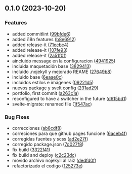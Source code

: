

## 0.1.0 (2023-10-20)


### Features

* added commitlint ([99bfde6](https://github.com/srioboo/srioboo.github.io/commit/99bfde667cb6d13c57eb49977d7e2b80d8c090bd))
* added i18n features ([b8e6912](https://github.com/srioboo/srioboo.github.io/commit/b8e6912d1cd8b470c2d61ced4bf2992248e2832f))
* added release-it ([71ecbc4](https://github.com/srioboo/srioboo.github.io/commit/71ecbc475b50e61344f26ae6b3bc599364a9c5ce))
* added release-it ([107fe93](https://github.com/srioboo/srioboo.github.io/commit/107fe9392bf2fda2c95bd10f6cad6b65a4f45703))
* added release-it ([2a51f0f](https://github.com/srioboo/srioboo.github.io/commit/2a51f0f67b8b174ec621f4183a4e2257a55f290b))
* aincluido message en la configuracion ([4941925](https://github.com/srioboo/srioboo.github.io/commit/4941925d2a983d671aa7d4d446e28836a5c14a03))
* incluida maquetación base ([3829413](https://github.com/srioboo/srioboo.github.io/commit/3829413cfe9ed46c56fb943fcb5bf96efef2b062))
* incluido .nojekyll y mejorado REAME ([27649b8](https://github.com/srioboo/srioboo.github.io/commit/27649b895523d652bfca1b6ecefbcef100887707))
* incluido base ([6eaae0c](https://github.com/srioboo/srioboo.github.io/commit/6eaae0c8cd91212501a5b1e7fcf8141f9a554cdc))
* incluidos estilos e imágenes ([09221d5](https://github.com/srioboo/srioboo.github.io/commit/09221d537537671963e7aa6a3e5279f5f2390579))
* nuevos package y svelt config ([231ad29](https://github.com/srioboo/srioboo.github.io/commit/231ad29a52d4adc1acca05b10c6576c0472e57aa))
* portfolio, first commit ([a263c1a](https://github.com/srioboo/srioboo.github.io/commit/a263c1a6d065f8c092d810a0381b8a5fb08ccfe8))
* reconfigured to have a switcher in the future ([d615bd1](https://github.com/srioboo/srioboo.github.io/commit/d615bd179822d7885e266afc6d34435b93e66e70))
* svelte-migrate: renamed file ([1f547ac](https://github.com/srioboo/srioboo.github.io/commit/1f547ac619521681d872efd2c45ecf9b629bfda9))


### Bug Fixes

* correcciones ([ab8cdf8](https://github.com/srioboo/srioboo.github.io/commit/ab8cdf83639d10129582da474b091626d835ec0f))
* correciones para que github pages funcione ([6aceb4f](https://github.com/srioboo/srioboo.github.io/commit/6aceb4ffcddcbc9018ec24f8ec9c324086302a8a))
* corregidas fuentes y scss ([ad2e27f](https://github.com/srioboo/srioboo.github.io/commit/ad2e27fe3fb629dad102a4adb5b6baf2d7252f5c))
* corregido package.json ([7d027f8](https://github.com/srioboo/srioboo.github.io/commit/7d027f825cc880376f85446dcaac74d53f9fdac0))
* fix build ([3322f41](https://github.com/srioboo/srioboo.github.io/commit/3322f41af58d71b3099db796272548d5602b8471))
* fix build and deploy ([c2c23dc](https://github.com/srioboo/srioboo.github.io/commit/c2c23dccaef04537006b4b2e55404183d78b7b6a))
* movido archivo nojekyll al raiz ([dedfd0f](https://github.com/srioboo/srioboo.github.io/commit/dedfd0fcd110f9b083847096d6ff03a5ce652f12))
* refactorizado el codigo ([125273e](https://github.com/srioboo/srioboo.github.io/commit/125273e8562d07daf750e7f96cd6e865a6f3eee8))